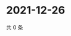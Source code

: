 # 2021-12-26

共 0 条

<!-- BEGIN WEIBO -->
<!-- 最后更新时间 Sun Dec 26 2021 02:17:31 GMT+0800 (China Standard Time) -->

<!-- END WEIBO -->
